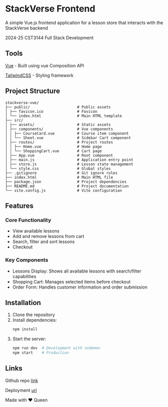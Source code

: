 # StackVerse Frontend
A simple Vue.js frontend application for a lesson store that interacts with the StackVerse backend

2024-25 CST3144 Full Stack Development

## Tools
[Vue](https://vuejs.org/) - Built using vue Composition API

[TailwindCSS](https://tailwindcss.com/) - Styling framework

## Project Structure

```
stackverse-vue/
├── public/                     # Public assets
│ ├── favicon.ico               # Favicon
│ └── index.html                # Main HTML template
├── src/
│ ├── assets/                   # Static assets
│ ├── components/               # Vue components
│ │ ├── CourseCard.vue          # Course item component
│ │ └── Sheet.vue               # Sidebar Cart component
│ ├── routes/                   # Project routes
│ │ ├── Home.vue                # Home page
│ │ └── ShoppingCart.vue        # Cart page
│ ├── App.vue                   # Root component
│ ├── main.js                   # Application entry point
│ ├── store.js                  # Lesson state management
│ └── style.css                 # Global styles
├── .gitignore                  # Git ignore rules
├── index.html                  # Main HTML file
├── package.json                # Project dependencies
├── README.md                   # Project documentation
└── vite.config.js              # Vite configuration
```

## Features

### Core Functionality
- View available lessons
- Add and remove lessons from cart
- Search, filter and sort lessons
- Checkout

### Key Components
- Lessons Display: Shows all available lessons with search/filter capabilities
- Shopping Cart: Manages selected items before checkout
- Order Form: Handles customer information and order submission

## Installation

1. Clone the repository
2. Install dependencies:
   ```bash
   npm install
   ```
3. Start the server:
   ```bash
   npm run dev  # Development with nodemon
   npm start    # Production
   ```

## Links
Github repo [link](https://github.com/UmesiQueen/stackverse-vue)

Deployment [url](https://umesiqueen.github.io/stackverse-vue/)

Made with ❤️ Queen